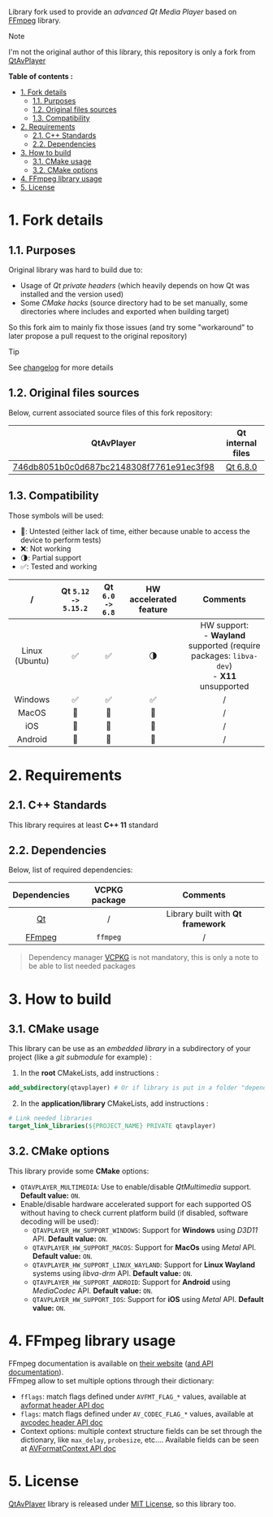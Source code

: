 Library fork used to provide an _advanced Qt Media Player_ based on [FFmpeg][ffmpeg-home] library.

> [!NOTE]
> I'm not the original author of this library, this repository is only a fork from [QtAvPlayer][qtavplayer-repo]

**Table of contents :**
- [1. Fork details](#1-fork-details)
  - [1.1. Purposes](#11-purposes)
  - [1.2. Original files sources](#12-original-files-sources)
  - [1.3. Compatibility](#13-compatibility)
- [2. Requirements](#2-requirements)
  - [2.1. C++ Standards](#21-c-standards)
  - [2.2. Dependencies](#22-dependencies)
- [3. How to build](#3-how-to-build)
  - [3.1. CMake usage](#31-cmake-usage)
  - [3.2. CMake options](#32-cmake-options)
- [4. FFmpeg library usage](#4-ffmpeg-library-usage)
- [5. License](#5-license)

# 1. Fork details
## 1.1. Purposes

Original library was hard to build due to:
- Usage of _Qt private headers_ (which heavily depends on how Qt was installed and the version used)
- Some _CMake hacks_ (source directory had to be set manually, some directories where includes and exported when building target)

So this fork aim to mainly fix those issues (and try some "workaround" to later propose a pull request to the original repository)

> [!TIP]
> See [changelog][repo-changelog] for more details

## 1.2. Original files sources

Below, current associated source files of this fork repository:

| QtAvPlayer | Qt internal files |
|:-:|:-:|
| [746db8051b0c0d687bc2148308f7761e91ec3f98](https://github.com/valbok/QtAVPlayer/commit/746db8051b0c0d687bc2148308f7761e91ec3f98) | [Qt 6.8.0](https://github.com/qt/qtmultimedia/tree/6.7.2/src/multimedia/video) |

## 1.3. Compatibility

Those symbols will be used:
- :dizzy:: Untested (either lack of time, either because unable to access the device to perform tests)
- :x:: Not working
- :last_quarter_moon:: Partial support
- :white_check_mark:: Tested and working

| / | Qt `5.12 -> 5.15.2` | Qt `6.0 -> 6.8` | HW accelerated feature | Comments |
|:-:|:-:|:-:|:-:|:-:|
| Linux (Ubuntu) | :white_check_mark: | :white_check_mark: | :last_quarter_moon: | HW support:<br>- **Wayland** supported (require packages: `libva-dev`)<br>- **X11** unsupported |
| Windows | :white_check_mark: | :white_check_mark: | :white_check_mark: | / |
| MacOS | :dizzy: | :dizzy: | :dizzy: | / |
| iOS | :dizzy: | :dizzy: | :dizzy: | / |
| Android | :dizzy: | :dizzy: | :dizzy: | / |
 
# 2. Requirements
## 2.1. C++ Standards

This library requires at least **C++ 11** standard

## 2.2. Dependencies

Below, list of required dependencies:

| Dependencies | VCPKG package | Comments |
|:-:|:-:|:-:|
| [Qt][qt-official] | / | Library built with **Qt framework** |
| [FFmpeg][ffmpeg-home] | `ffmpeg` | / |

> Dependency manager [VCPKG][vcpkg-tutorial] is not mandatory, this is only a note to be able to list needed packages

# 3. How to build
## 3.1. CMake usage
This library can be use as an _embedded library_ in a subdirectory of your project (like a _git submodule_ for example) :
1. In the **root** CMakeLists, add instructions :
```cmake
add_subdirectory(qtavplayer) # Or if library is put in a folder "dependencies" : add_subdirectory(dependencies/qtavplayer)
```

2. In the **application/library** CMakeLists, add instructions :
```cmake
# Link needed libraries
target_link_libraries(${PROJECT_NAME} PRIVATE qtavplayer)
```

## 3.2. CMake options

This library provide some **CMake** options:
- `QTAVPLAYER_MULTIMEDIA`: Use to enable/disable _QtMultimedia_ support. **Default value:** `ON`.
- Enable/disable hardware accelerated support for each supported OS without having to check current platform build (if disabled, software decoding will be used):
  - `QTAVPLAYER_HW_SUPPORT_WINDOWS`: Support for **Windows** using _D3D11_ API. **Default value:** `ON`.
  - `QTAVPLAYER_HW_SUPPORT_MACOS`: Support for **MacOs** using _Metal_ API. **Default value:** `ON`.
  - `QTAVPLAYER_HW_SUPPORT_LINUX_WAYLAND`: Support for **Linux Wayland** systems using _libva-drm_ API. **Default value:** `ON`.
  - `QTAVPLAYER_HW_SUPPORT_ANDROID`: Support for **Android** using _MediaCodec_ API. **Default value:** `ON`.
  - `QTAVPLAYER_HW_SUPPORT_IOS`: Support for **iOS** using _Metal_ API. **Default value:** `ON`.

# 4. FFmpeg library usage

FFmpeg documentation is available on [their website][ffmpeg-home] ([and API documentation][ffmpeg-doc-api]).  
FFmpeg allow to set multiple options through their dictionary:
- `fflags`: match flags defined under `AVFMT_FLAG_*` values, available at [avformat header API doc][ffmpeg-doc-api-fflags]
- `flags`: match flags defined under `AV_CODEC_FLAG_*` values, available at [avcodec header API doc][ffmpeg-doc-api-flags]
- Context options: multiple context structure fields can be set through the dictionary, like `max_delay`, `probesize`, etc.... Available fields can be seen at [AVFormatContext API doc][ffmpeg-doc-api-context]

# 5. License

[QtAvPlayer][qtavplayer-repo] library is released under [MIT License][repo-license], so this library too.

<!-- Links of this repository -->
[repo-changelog]: CHANGELOG.md
[repo-license]: LICENSE.md

<!-- External links -->
[doxygen-official]: https://www.doxygen.nl/index.html
[ffmpeg-home]: https://www.ffmpeg.org/
[ffmpeg-doc-api]: https://ffmpeg.org/doxygen/trunk/index.html
[ffmpeg-doc-api-context]: https://ffmpeg.org/doxygen/trunk/structAVFormatContext.html
[ffmpeg-doc-api-flags]: https://www.ffmpeg.org/doxygen/trunk/group__lavc__core.html
[ffmpeg-doc-api-fflags]: https://www.ffmpeg.org/doxygen/trunk/avformat_8h.html
[gtest-repo]: https://github.com/google/googletest
[qtavplayer-repo]: https://github.com/valbok/QtAVPlayer

[qt-official]: https://www.qt.io/
[qt-installer]: https://www.qt.io/download-qt-installer

[vcpkg-tutorial]: https://github.com/legerch/develop-memo/tree/master/Toolchains/Build%20systems/VCPKG